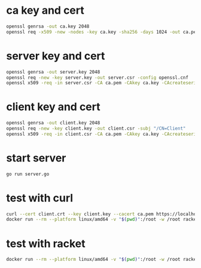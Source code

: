 # ca key and cert

```bash
openssl genrsa -out ca.key 2048
openssl req -x509 -new -nodes -key ca.key -sha256 -days 1024 -out ca.pem -subj "/CN=App"
```

# server key and cert

```bash
openssl genrsa -out server.key 2048
openssl req -new -key server.key -out server.csr -config openssl.cnf
openssl x509 -req -in server.csr -CA ca.pem -CAkey ca.key -CAcreateserial -out server.crt -days 500 -sha256 -extfile openssl.cnf -extensions req_ext
```

# client key and cert

```bash
openssl genrsa -out client.key 2048
openssl req -new -key client.key -out client.csr -subj "/CN=Client"
openssl x509 -req -in client.csr -CA ca.pem -CAkey ca.key -CAcreateserial -out client.crt -days 500 -sha256
```

# start server

```bash
go run server.go
```

# test with curl

```bash
curl --cert client.crt --key client.key --cacert ca.pem https://localhost:8443/
docker run --rm --platform linux/amd64 -v "$(pwd)":/root -w /root racket/racket:8.5 curl --cert client.crt --key client.key --cacert ca.pem https://host.docker.internal:8443/
```

# test with racket

```bash
docker run --rm --platform linux/amd64 -v "$(pwd)":/root -w /root racket/racket:8.5 racket client.rkt
```
